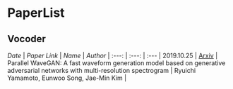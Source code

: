 # PaperList

## Vocoder
*Date*  |  *Paper Link* | *Name* | *Author*  |
:---: | :---: | :--- |
2019.10.25  |  [Arxiv](https://arxiv.org/abs/1910.1148)  | Parallel WaveGAN: A fast waveform generation model based on generative adversarial networks with multi-resolution spectrogram |  Ryuichi Yamamoto, Eunwoo Song, Jae-Min Kim  | 
